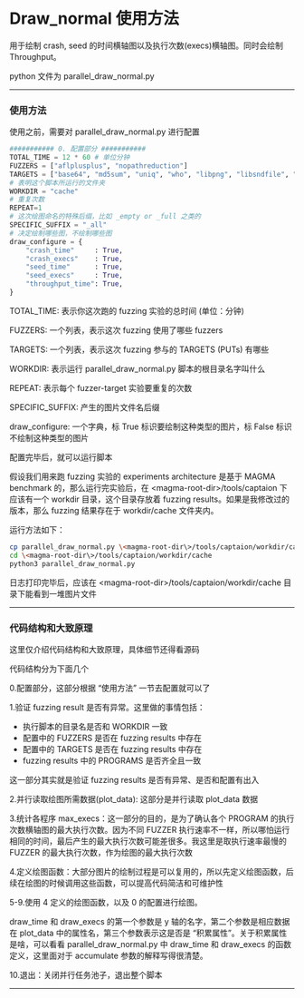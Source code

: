 # Draw_normal 使用方法

用于绘制 crash, seed 的时间横轴图以及执行次数(execs)横轴图。同时会绘制 Throughput。

python 文件为 parallel_draw_normal.py

---

### 使用方法

使用之前，需要对 parallel_draw_normal.py 进行配置
```python
########### 0. 配置部分 ###########  
TOTAL_TIME = 12 * 60 # 单位分钟
FUZZERS = ["aflplusplus", "nopathreduction"]
TARGETS = ["base64", "md5sum", "uniq", "who", "libpng", "libsndfile", "php", "sqlite3", "lua", "libxml2", "libtiff", "openssl"]
# 表明这个脚本所运行的文件夹
WORKDIR = "cache"
# 重复次数
REPEAT=1
# 这次绘图命名的特殊后缀，比如 _empty or _full 之类的
SPECIFIC_SUFFIX = "_all"
# 决定绘制哪些图，不绘制哪些图
draw_configure = {
    "crash_time"     : True,
    "crash_execs"    : True,
    "seed_time"      : True,
    "seed_execs"     : True,
    "throughput_time": True,
}
```

TOTAL_TIME: 表示你这次跑的 fuzzing 实验的总时间 (单位：分钟)

FUZZERS: 一个列表，表示这次 fuzzing 使用了哪些 fuzzers

TARGETS: 一个列表，表示这次 fuzzing 参与的 TARGETS (PUTs) 有哪些

WORKDIR: 表示运行 parallel_draw_normal.py 脚本的根目录名字叫什么

REPEAT: 表示每个 fuzzer-target 实验要重复的次数

SPECIFIC_SUFFIX: 产生的图片文件名后缀

draw_configure: 一个字典，标 True 标识要绘制这种类型的图片，标 False 标识不绘制这种类型的图片

配置完毕后，就可以运行脚本

假设我们用来跑 fuzzing 实验的 experiments architecture 是基于 MAGMA benchmark 的，那么运行完实验后，在 \<magma-root-dir\>/tools/captaion 下应该有一个 workdir 目录，这个目录存放着 fuzzing results。如果是我修改过的版本，那么 fuzzing 结果存在于 workdir/cache 文件夹内。

运行方法如下：
```bash
cp parallel_draw_normal.py \<magma-root-dir\>/tools/captaion/workdir/cache
cd \<magma-root-dir\>/tools/captaion/workdir/cache
python3 parallel_draw_normal.py 
```

日志打印完毕后，应该在 \<magma-root-dir\>/tools/captaion/workdir/cache 目录下能看到一堆图片文件

---

### 代码结构和大致原理

这里仅介绍代码结构和大致原理，具体细节还得看源码

代码结构分为下面几个

0.配置部分，这部分根据 “使用方法” 一节去配置就可以了

1.验证 fuzzing result 是否有异常。这里做的事情包括：
- 执行脚本的目录名是否和 WORKDIR 一致
- 配置中的 FUZZERS 是否在 fuzzing results 中存在
- 配置中的 TARGETS 是否在 fuzzing results 中存在
- fuzzing results 中的 PROGRAMS 是否齐全且一致

这一部分其实就是验证 fuzzing results 是否有异常、是否和配置有出入

2.并行读取绘图所需数据(plot_data): 这部分是并行读取 plot_data 数据

3.统计各程序 max_execs：这一部分的目的，是为了确认各个 PROGRAM 的执行次数横轴图的最大执行次数。因为不同 FUZZER 执行速率不一样，所以哪怕运行相同的时间，最后产生的最大执行次数可能差很多。我这里是取执行速率最慢的 FUZZER 的最大执行次数，作为绘图的最大执行次数

4.定义绘图函数：大部分图片的绘制过程是可以复用的，所以先定义绘图函数，后续在绘图的时候调用这些函数，可以提高代码简洁和可维护性

5-9.使用 4 定义的绘图函数，以及 0 的配置进行绘图。

draw_time 和 draw_execs 的第一个参数是 y 轴的名字，第二个参数是相应数据在 plot_data 中的属性名，第三个参数表示这是否是 “积累属性”。关于积累属性是啥，可以看看 parallel_draw_normal.py 中 draw_time 和 draw_execs 的函数定义，这里面对于 accumulate 参数的解释写得很清楚。

10.退出：关闭并行任务池子，退出整个脚本

---

